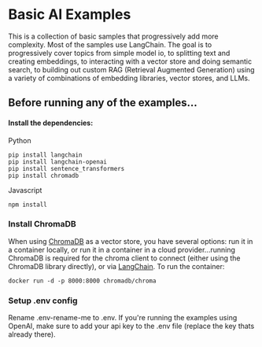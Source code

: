# Basic AI Examples

This is a collection of basic samples that progressively add more complexity.  Most of the samples use LangChain.  The goal is to progressively cover topics from simple model io, to splitting text and creating embeddings, to interacting with a vector store and doing semantic search, to building out custom RAG (Retrieval Augmented Generation) using a variety of combinations of embedding libraries, vector stores, and LLMs.

## Before running any of the examples...

#### Install the dependencies:

Python
```
pip install langchain
pip install langchain-openai
pip install sentence_transformers
pip install chromadb
```

Javascript
```
npm install
```

### Install ChromaDB
When using [ChromaDB](https://docs.trychroma.com/usage-guide) as a vector store, you have several options: run it in a container locally, or run it in a container in a cloud provider...running ChromaDB is required for the chroma client to connect (either using the ChromaDB library directly), or via [LangChain](https://js.langchain.com/docs/integrations/vectorstores/chroma#setup).  To run the container:

```
docker run -d -p 8000:8000 chromadb/chroma
```


### Setup .env config
Rename .env-rename-me to .env.  If you're running the examples using OpenAI, make sure to add your api key to the .env file (replace the key thats already there).


